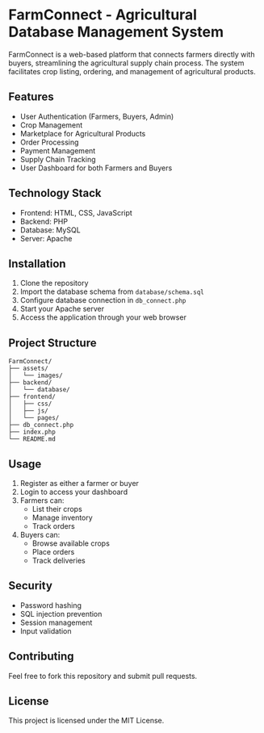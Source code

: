 # FarmConnect - Agricultural Database Management System

FarmConnect is a web-based platform that connects farmers directly with buyers, streamlining the agricultural supply chain process. The system facilitates crop listing, ordering, and management of agricultural products.

## Features

- User Authentication (Farmers, Buyers, Admin)
- Crop Management
- Marketplace for Agricultural Products
- Order Processing
- Payment Management
- Supply Chain Tracking
- User Dashboard for both Farmers and Buyers

## Technology Stack

- Frontend: HTML, CSS, JavaScript
- Backend: PHP
- Database: MySQL
- Server: Apache

## Installation

1. Clone the repository
2. Import the database schema from `database/schema.sql`
3. Configure database connection in `db_connect.php`
4. Start your Apache server
5. Access the application through your web browser

## Project Structure

```
FarmConnect/
├── assets/
│   └── images/
├── backend/
│   └── database/
├── frontend/
│   ├── css/
│   ├── js/
│   └── pages/
├── db_connect.php
├── index.php
└── README.md
```

## Usage

1. Register as either a farmer or buyer
2. Login to access your dashboard
3. Farmers can:
   - List their crops
   - Manage inventory
   - Track orders
4. Buyers can:
   - Browse available crops
   - Place orders
   - Track deliveries

## Security

- Password hashing
- SQL injection prevention
- Session management
- Input validation

## Contributing

Feel free to fork this repository and submit pull requests.

## License

This project is licensed under the MIT License.
